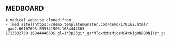 ## MEDBOARD
    A medical website cloned from 
    - [med site](https://demo.templatemonster.com/demo/170162.html?_ga=2.66107693.205341906.1684444663-1713332730.1684444663&_gl=1*3p23gi*_ga*MTcxMzMzMjczMC4xNjg0NDQ0NjYz*_ga_FTPYEGT5LY*MTY4NDQ0NDY2My4xLjAuMTY4NDQ0NDcwMi4yMS4wLjA/)
